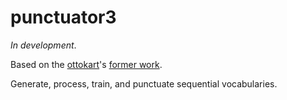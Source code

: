 # punctuator3

*In development*.

Based on the [ottokart](https://github.com/ottokart)'s [former work](https://github.com/ottokart/punctuator2).

Generate, process, train, and punctuate sequential vocabularies.
